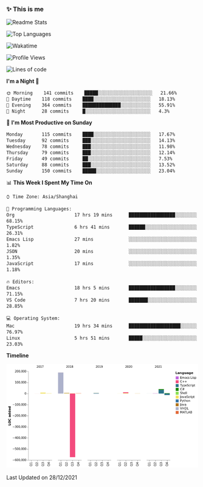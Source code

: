 <!--

**icyzeroice/icyzeroice** is a ✨ _special_ ✨ repository because its `README.md` (this file) appears on your GitHub profile.

Here are some ideas to get you started:

- 🔭 I’m currently working on ...
- 🌱 I’m currently learning ...
- 👯 I’m looking to collaborate on ...
- 🤔 I’m looking for help with ...
- 💬 Ask me about ...
- 📫 How to reach me: ...
- 😄 Pronouns: ...
- ⚡ Fun fact: ...

-->

### ✨ This is me

![Readme Stats](https://github-readme-stats.vercel.app/api?username=icyzeroice)

![Top Languages](https://github-readme-stats.vercel.app/api/top-langs/?username=icyzeroice&exclude_repo=scutie2015-digimon&layout=compact&langs_count=5)

![Wakatime](https://github-readme-stats.vercel.app/api/wakatime?username=icyzeroice)

<!--START_SECTION:waka-->
![Profile Views](http://img.shields.io/badge/Profile%20Views-2-blue)

![Lines of code](https://img.shields.io/badge/From%20Hello%20World%20I%27ve%20Written--318%20Thousand%20lines%20of%20code-blue)

**I'm a Night 🦉** 

```text
🌞 Morning    141 commits    █████░░░░░░░░░░░░░░░░░░░░   21.66% 
🌆 Daytime    118 commits    ████░░░░░░░░░░░░░░░░░░░░░   18.13% 
🌃 Evening    364 commits    ██████████████░░░░░░░░░░░   55.91% 
🌙 Night      28 commits     █░░░░░░░░░░░░░░░░░░░░░░░░   4.3%

```
📅 **I'm Most Productive on Sunday** 

```text
Monday       115 commits    ████░░░░░░░░░░░░░░░░░░░░░   17.67% 
Tuesday      92 commits     ███░░░░░░░░░░░░░░░░░░░░░░   14.13% 
Wednesday    78 commits     ███░░░░░░░░░░░░░░░░░░░░░░   11.98% 
Thursday     79 commits     ███░░░░░░░░░░░░░░░░░░░░░░   12.14% 
Friday       49 commits     ██░░░░░░░░░░░░░░░░░░░░░░░   7.53% 
Saturday     88 commits     ███░░░░░░░░░░░░░░░░░░░░░░   13.52% 
Sunday       150 commits    █████░░░░░░░░░░░░░░░░░░░░   23.04%

```


📊 **This Week I Spent My Time On** 

```text
⌚︎ Time Zone: Asia/Shanghai

💬 Programming Languages: 
Org                      17 hrs 19 mins      █████████████████░░░░░░░░   68.15% 
TypeScript               6 hrs 41 mins       ██████░░░░░░░░░░░░░░░░░░░   26.31% 
Emacs Lisp               27 mins             ░░░░░░░░░░░░░░░░░░░░░░░░░   1.82% 
JSON                     20 mins             ░░░░░░░░░░░░░░░░░░░░░░░░░   1.35% 
JavaScript               17 mins             ░░░░░░░░░░░░░░░░░░░░░░░░░   1.18%

🔥 Editors: 
Emacs                    18 hrs 5 mins       █████████████████░░░░░░░░   71.15% 
VS Code                  7 hrs 20 mins       ███████░░░░░░░░░░░░░░░░░░   28.85%

💻 Operating System: 
Mac                      19 hrs 34 mins      ███████████████████░░░░░░   76.97% 
Linux                    5 hrs 51 mins       █████░░░░░░░░░░░░░░░░░░░░   23.03%

```

**Timeline**

![Chart not found](https://raw.githubusercontent.com/icyzeroice/icyzeroice/main/charts/bar_graph.png) 


 Last Updated on 28/12/2021
<!--END_SECTION:waka-->

<!--

### Related
- https://github.com/abhisheknaiidu/awesome-github-profile-readme
- https://github.com/coderjojo/creative-profile-readme
- https://github.com/elangosundar/awesome-README-templates
- https://github.com/durgeshsamariya/awesome-github-profile-readme-templates
- https://github.com/anmol098/waka-readme-stats

-->
